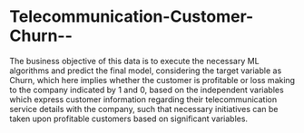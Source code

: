 # Telecommunication-Customer-Churn--
The business objective of this data is to execute the necessary ML algorithms and predict the final model, considering the target variable as Churn, which here implies whether the customer is profitable or loss making to the company indicated by 1 and 0, based on the independent variables which express customer information regarding their telecommunication service details with the company, such that necessary initiatives can be taken upon profitable customers based on significant variables.
